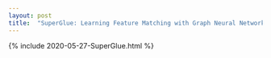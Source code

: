 ```yaml
---
layout: post
title:  "SuperGlue: Learning Feature Matching with Graph Neural Networks"
---
```

{%  include 2020-05-27-SuperGlue.html    %}
